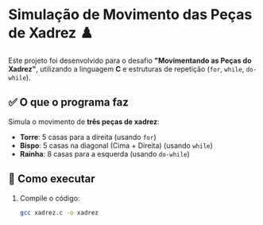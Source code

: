 # Simulação de Movimento das Peças de Xadrez ♟️

Este projeto foi desenvolvido para o desafio **"Movimentando as Peças do Xadrez"**, utilizando a linguagem **C** e estruturas de repetição (`for`, `while`, `do-while`).

## ✅ O que o programa faz

Simula o movimento de **três peças de xadrez**:

- **Torre**: 5 casas para a direita (usando `for`)
- **Bispo**: 5 casas na diagonal (Cima + Direita) (usando `while`)
- **Rainha**: 8 casas para a esquerda (usando `do-while`)

## 🚀 Como executar

1. Compile o código:
   ```bash
   gcc xadrez.c -o xadrez

